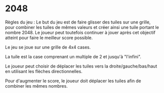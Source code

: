 # 2048

Règles du jeu :
Le but du jeu est de faire glisser des tuiles sur une grille, pour combiner les tuiles de mêmes valeurs et créer ainsi une tuile portant le nombre 2048. Le joueur peut toutefois continuer à jouer après cet objectif atteint pour faire le meilleur score possible.

Le jeu se joue sur une grille de 4x4 cases.

La tuile est la case comprenant un multiple de 2 et jusqu'à "l'infini".

Le joueur peut choisir de déplacer les tuiles vers la droite/gauche/bas/haut en utilisant les flèches directionnelles.

Pour d'augmenter le score, le joueur doit déplacer les tuiles afin de combiner les mêmes nombres.
